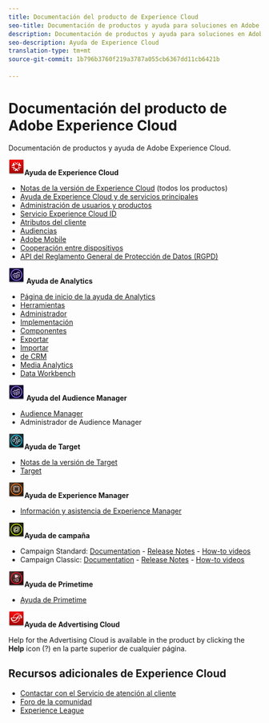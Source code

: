 ```yaml
---
title: Documentación del producto de Experience Cloud
seo-title: Documentación de productos y ayuda para soluciones en Adobe Experience Cloud.
description: Documentación de productos y ayuda para soluciones en Adobe Experience Cloud.
seo-description: Ayuda de Experience Cloud
translation-type: tm+mt
source-git-commit: 1b796b3760f219a3787a055cb6367dd11cb6421b

---
```



# Documentación del producto de Adobe Experience Cloud

Documentación de productos y ayuda de Adobe Experience Cloud.

![](assets\experience_cloud_appicon_32.png)**Ayuda de Experience Cloud**

* [Notas de la versión de Experience Cloud](https://docs.adobe.com/content/help/en/release-notes/experience-cloud/current.html) (todos los productos)
* [Ayuda de Experience Cloud y de servicios principales](https://docs.adobe.com/content/help/en/core-services/interface/experience-cloud.html)
* [Administración de usuarios y productos](https://docs.adobe.com/content/help/en/core-services/interface/manage-users-and-products/admin-getting-started.html)
* [Servicio Experience Cloud ID](https://docs.adobe.com/content/help/en/id-service/using/home.html)
* [Atributos del cliente](https://docs.adobe.com/content/help/en/core-services/interface/customer-attributes/attributes.html)
* [Audiencias](https://docs.adobe.com/content/help/en/core-services/interface/audiences/audience-library.html)
* [Adobe Mobile](https://docs.adobe.com/content/help/en/mobile-services/using/home.html)
* [Cooperación entre dispositivos](https://docs.adobe.com/content/help/en/device-co-op/using/home.html)
* [API del Reglamento General de Protección de Datos (RGPD)](https://www.adobe.io/apis/experiencecloud/gdpr.html)

![](assets\mc_analytics_32.png) **Ayuda de Analytics**

* [Página de inicio de la ayuda de Analytics](https://docs.adobe.com/content/help/en/analytics/landing/home.html)
* [Herramientas](https://docs.adobe.com/content/help/en/analytics/analyze/home.html)
* [Administrador](https://docs.adobe.com/content/help/en/analytics/admin/home.html)
* [Implementación](https://docs.adobe.com/content/help/en/analytics/implementation/home.html)
* [Componentes](https://docs.adobe.com/content/help/en/analytics/components/home.html)
* [Exportar](https://docs.adobe.com/content/help/en/analytics/export/home.html)
* [Importar](https://docs.adobe.com/content/help/en/analytics/import/home.html)
* [de CRM](https://docs.adobe.com/content/help/en/analytics/integration/home.html)
* [Media Analytics](https://docs.adobe.com/content/help/en/media-analytics/using/media-overview.html)
* [Data Workbench](https://marketing.adobe.com/resources/help/en_US/insight/)

![](assets\mc_analytics_32.png) **Ayuda del Audience Manager**

* [Audience Manager](https://marketing.adobe.com/resources/help/en_US/aam/)
* Administrador de Audience Manager

![](assets\mc_target_32.png)**Ayuda de Target**

* [Notas de la versión de Target](https://docs.adobe.com/content/help/en/target/using/release-notes/release-notes.html)
* [Target](https://docs.adobe.com/content/help/en/target/using/target-home.html)

![](assets\mc_experiencemanager_32.png)**Ayuda de Experience Manager**

* [Información y asistencia de Experience Manager](https://helpx.adobe.com/support/experience-manager.html)

![](assets\mc_campaign_32.png)**Ayuda de campaña**

* Campaign Standard: [Documentation](https://helpx.adobe.com/support/campaign/standard.html) - [Release Notes](https://docs.adobe.com/content/help/en/campaign-standard/using/release-notes/release-notes.html) - [How-to videos](https://docs.adobe.com/content/help/en/campaign-learn/campaign-standard-tutorials/overview.html)
* Campaign Classic: [Documentation](https://helpx.adobe.com/support/campaign/classic.html) - [Release Notes](https://docs.campaign.adobe.com/doc/AC/en/RN.html) - [How-to videos](https://docs.adobe.com/content/help/en/campaign-learn/campaign-classic-tutorials/overview.html)

![](assets\primetime_app_32.png)**Ayuda de Primetime**

* [Ayuda de Primetime](http://help.adobe.com/en_US/primetime/)

![](assets\advertisingcloud_appicon_32.png)**Ayuda de Advertising Cloud**

Help for the Advertising Cloud is available in the product by clicking the **Help** icon (?) en la parte superior de cualquier página.

## Recursos adicionales de Experience Cloud

* [Contactar con el Servicio de atención al cliente](https://helpx.adobe.com/contact/enterprise-support.ec.html)
* [Foro de la comunidad](https://forums.adobe.com/community/experience-cloud)
* [Experience League](https://landing.adobe.com/experience-league/)